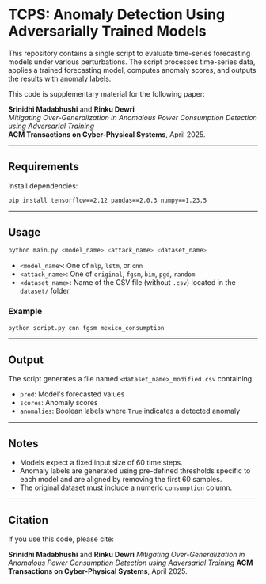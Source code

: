 
# TCPS: Anomaly Detection Using Adversarially Trained Models

This repository contains a single script to evaluate time-series forecasting models under various perturbations. The script processes time-series data, applies a trained forecasting model, computes anomaly scores, and outputs the results with anomaly labels.

This code is supplementary material for the following paper:

**Srinidhi Madabhushi** and **Rinku Dewri**  
*Mitigating Over-Generalization in Anomalous Power Consumption Detection using Adversarial Training*  
**ACM Transactions on Cyber-Physical Systems**, April 2025.

---

## Requirements

Install dependencies:

```bash
pip install tensorflow==2.12 pandas==2.0.3 numpy==1.23.5
````

---

## Usage

```bash
python main.py <model_name> <attack_name> <dataset_name>
```

* `<model_name>`: One of `mlp`, `lstm`, or `cnn`
* `<attack_name>`: One of `original`, `fgsm`, `bim`, `pgd`, `random`
* `<dataset_name>`: Name of the CSV file (without `.csv`) located in the `dataset/` folder

### Example

```bash
python script.py cnn fgsm mexico_consumption
```

---

## Output

The script generates a file named `<dataset_name>_modified.csv` containing:

* `pred`: Model's forecasted values
* `scores`: Anomaly scores
* `anomalies`: Boolean labels where `True` indicates a detected anomaly

---

## Notes

* Models expect a fixed input size of 60 time steps.
* Anomaly labels are generated using pre-defined thresholds specific to each model and are aligned by removing the first 60 samples.
* The original dataset must include a numeric `consumption` column.

---

##  Citation

If you use this code, please cite:

**Srinidhi Madabhushi** and **Rinku Dewri**
*Mitigating Over-Generalization in Anomalous Power Consumption Detection using Adversarial Training*
**ACM Transactions on Cyber-Physical Systems**, April 2025.
